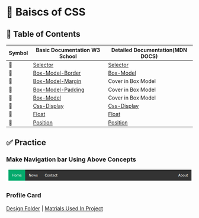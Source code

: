 # 🎨 Baiscs of CSS

## 🎯 Table of Contents 

|Symbol|Basic Documentation W3 School|Detailed Documentation(MDN DOCS)|
|------|-------------------|--------------------|
|🔑|[Selector](https://www.w3schools.com/css/css_selectors.asp)|[Selector](https://developer.mozilla.org/en-US/docs/Learn/CSS/Building_blocks/Selectors)|
|🔑|[Box-Model-Border](https://www.w3schools.com/css/css_border.asp)|[Box-Model](https://developer.mozilla.org/en-US/docs/Learn/CSS/Building_blocks/The_box_model)|
|🔑|[Box-Model-Margin](https://www.w3schools.com/css/css_margin.asp)| Cover in Box Model|
|🔑|[Box-Model-Padding](https://www.w3schools.com/css/css_padding.asp)|Cover in Box Model|
|🔑|[Box-Model](https://www.w3schools.com/css/css_boxmodel.asp)|Cover in Box Model|
|🔑|[Css-Display](https://www.w3schools.com/css/css_display_visibility.asp)|[Css-Display](https://developer.mozilla.org/en-US/docs/Web/CSS/display)|
|🔑|[Float](https://www.w3schools.com/css/css_float.asp)|[Float](https://developer.mozilla.org/en-US/docs/Learn/CSS/CSS_layout/Floats)|
|🔑|[Position](https://www.w3schools.com/css/css_positioning.asp)|[Position](https://developer.mozilla.org/en-US/docs/Learn/CSS/CSS_layout/Positioning)|

## ✅ Practice 

### Make Navigation bar Using Above Concepts 

![Navigation Bar That Cover Float & Box Model Concepts](/.Source/Navigation-Bar-Practice-One.png)

### Profile Card 

[Design Folder](https://github.com/ParmarAayush/ProfileCard/tree/main/design) |
[Matrials Used In Project](https://github.com/ParmarAayush/ProfileCard/tree/main/images)
